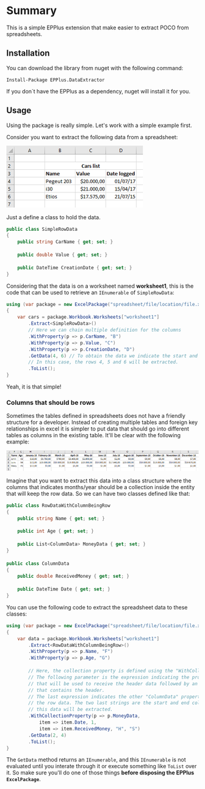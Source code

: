 # Summary
This is a simple EPPlus extension that make easier to extract POCO from spreadsheets.

## Installation
You can download the library from nuget with the following command:

```
Install-Package EPPlus.DataExtractor
```

If you don´t have the EPPlus as a dependency, nuget will install it for you.

## Usage
Using the package is really simple. Let's work with a simple example first.

Consider you want to extract the following data from a spreadsheet:

![First table](images/Table1.PNG)

Just a define a class to hold the data.

```csharp
public class SimpleRowData
{
    public string CarName { get; set; }

    public double Value { get; set; }

    public DateTime CreationDate { get; set; }
}
```

Considering that the data is on a worksheet named **worksheet1**, this is the code that can be used to retrieve an `IEnumerable` of `SimpleRowData`:

```csharp
using (var package = new ExcelPackage("spreadsheet/file/location/file.xlsx"))
{
    var cars = package.Workbook.Worksheets["worksheet1"]
        .Extract<SimpleRowData>()
        // Here we can chain multiple definition for the columns
        .WithProperty(p => p.CarName, "B")
        .WithProperty(p => p.Value, "C")
        .WithProperty(p => p.CreationDate, "D")
        .GetData(4, 6) // To obtain the data we indicate the start and end of the rows.
        // In this case, the rows 4, 5 and 6 will be extracted.
        .ToList();
}
```

Yeah, it is that simple!

### Columns that should be rows
Sometimes the tables defined in spreadsheets does not have a friendly structure for a developer. Instead of creating multiple tables and foreign key relationships in excel it is simpler to put data that should go into different tables as columns in the existing table.
It'll be clear with the following example:

![Table 2](images/Table2.PNG)

Imagine that you want to extract this data into a class structure where the columns that indicates months/year should be a collection inside the entity that will keep the row data. So we can have two classes defined like that:

```csharp
public class RowDataWithColumnBeingRow
{
    public string Name { get; set; }

    public int Age { get; set; }

    public List<ColumnData> MoneyData { get; set; }
}

public class ColumnData
{
    public double ReceivedMoney { get; set; }

    public DateTime Date { get; set; }
}
```

You can use the following code to extract the spreadsheet data to these classes:

```csharp
using (var package = new ExcelPackage("spreadsheet/file/location/file.xlsx"))
{
    var data = package.Workbook.Worksheets["worksheet1"]
        .Extract<RowDataWithColumnBeingRow>()
        .WithProperty(p => p.Name, "F")
        .WithProperty(p => p.Age, "G")

        // Here, the collection property is defined using the "WithCollectionProperty" method.
        // The following parameter is the expression indicating the property of "ColumnData"
        // that will be used to receive the header data followed by an integer indicating the row
        // that contains the header.
        // The last expression indicates the other "ColumnData" property, this one will receive
        // the row data. The two last strings are the start and end column from where
        // this data will be extracted.
        .WithCollectionProperty(p => p.MoneyData,
            item => item.Date, 1,
            item => item.ReceivedMoney, "H", "S")
        .GetData(2, 4)
        .ToList();
}
```

The `GetData` method returns an `IEnumerable`, and this `IEnumerable` is not evaluated until you interate through it or execute something like `ToList` over it. So make sure you'll do one of those things **before disposing the EPPlus `ExcelPackage`**.